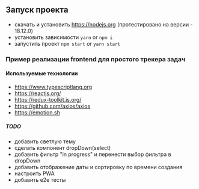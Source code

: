 ## Запуск проекта
- скачать и установить https://nodejs.org (протестировано на версии - 18.12.0)
- установить зависимости `yarn` or `npm i`
- запустить проект `npm start` or `yarn start`

### Пример реализации frontend для простого трекера задач

#### Используемые технологии
- https://www.typescriptlang.org
- https://reactjs.org/
- https://redux-toolkit.js.org/
- https://github.com/axios/axios
- https://emotion.sh

##### TODO
- добавить светлую тему
- сделать компонент dropDown(select)
- добавить фильтр "in progress" и перенести выбор фильтра в dropDown
- добавить отображение даты и сортировку по времени создания
- настроить PWA
- добавить e2e тесты
